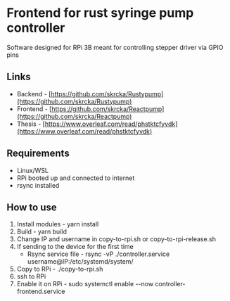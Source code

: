 # Frontend for rust syringe pump controller
Software designed for RPi 3B meant for controlling stepper driver via GPIO pins

## Links
- Backend - [https://github.com/skrcka/Rustypump](https://github.com/skrcka/Rustypump)
- Frontend - [https://github.com/skrcka/Reactpump](https://github.com/skrcka/Reactpump)
- Thesis - [https://www.overleaf.com/read/phstktcfyvdk](https://www.overleaf.com/read/phstktcfyvdk)

## Requirements
- Linux/WSL
- RPi booted up and connected to internet
- rsync installed

## How to use
1. Install modules - yarn install
2. Build - yarn build
3. Change IP and username in copy-to-rpi.sh or copy-to-rpi-release.sh
4. If sending to the device for the first time
    - Rsync service file - rsync -vP ./controller.service username@IP:/etc/systemd/system/
5. Copy to RPi - ./copy-to-rpi.sh
6. ssh to RPi
7. Enable it on RPi - sudo systemctl enable --now controller-frontend.service
